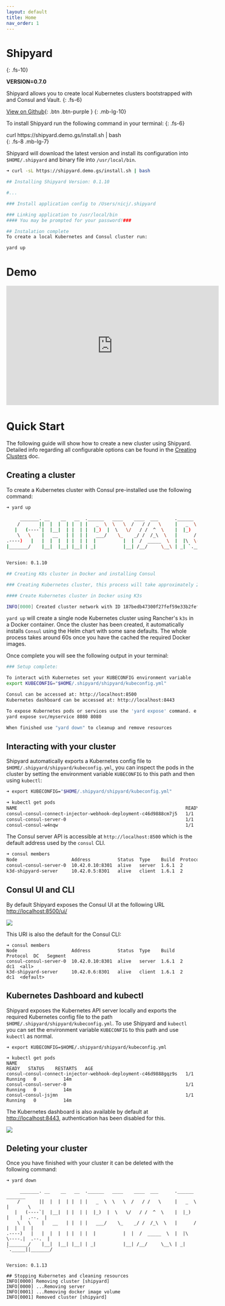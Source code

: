 ```yaml
---
layout: default
title: Home
nav_order: 1 
---
```


# Shipyard 
{: .fs-10}

**VERSION=0.7.0**

Shipyard allows you to create local Kubernetes clusters bootstrapped with and Consul and Vault.
{: .fs-6}

[View on Github](https://github.com/nicholasjackson/shipyard){: .btn .btn-purple }
{: .mb-lg-10}

To install Shipyard run the following command in your terminal:
{: .fs-6}

<div>
curl https://shipyard.demo.gs/install.sh | bash
</div>
{: .fs-8 .mb-lg-7}

Shipyard will download the latest version and install its configuration into `$HOME/.shipyard` and binary
file into `/usr/local/bin`.

```bash
➜ curl -sL https://shipyard.demo.gs/install.sh | bash

## Installing Shipyard Version: 0.1.10

#...

### Install application config to /Users/nicj/.shipyard

### Linking application to /usr/local/bin
#### You may be prompted for your password!###

## Instalation complete
To create a local Kubernetes and Consul cluster run:

yard up
```

# Demo

<iframe width="560" height="315" src="https://www.youtube.com/embed/jV8Jeuxb4ok" frameborder="0" allow="accelerometer; autoplay; encrypted-media; gyroscope; picture-in-picture" allowfullscreen></iframe>

# Quick Start
The following guide will show how to create a new cluster using Shipyard. Detailed info regarding all configurable options can be found in the [Creating Clusters](creating_clusters.html) doc.

## Creating a cluster
To create a Kubernetes cluster with Consul pre-installed use the following command:

```bash
➜ yard up

     _______. __    __   __  .______   ____    ____  ___      .______       _______
    /       ||  |  |  | |  | |   _  \  \   \  /   / /   \     |   _  \     |       \
   |   (----`|  |__|  | |  | |  |_)  |  \   \/   / /  ^  \    |  |_)  |    |  .--.  |
    \   \    |   __   | |  | |   ___/    \_    _/ /  /_\  \   |      /     |  |  |  |
.----)   |   |  |  |  | |  | |  |          |  |  /  _____  \  |  |\  \----.|  .--.  |
|_______/    |__|  |__| |__| | _|          |__| /__/     \__\ | _| `._____||_______/


Version: 0.1.10

## Creating K8s cluster in Docker and installing Consul

### Creating Kubernetes cluster, this process will take approximately 2 minutes

#### Create Kubernetes cluster in Docker using K3s

INFO[0000] Created cluster network with ID 187bedb47300f27fef59e33b2fef07270c4b397bd4df355e74ec6775a730738f
```

`yard up` will create a single node Kubernetes cluster using Rancher's `k3s` in a Docker container. Once the cluster has been created, it automatically installs `Consul` using the Helm chart with some sane defaults. The whole process takes around 60s once you have the cached the required Docker images.

Once complete you will see the following output in your terminal:

```bash
### Setup complete:

To interact with Kubernetes set your KUBECONFIG environment variable
export KUBECONFIG="$HOME/.shipyard/shipyard/kubeconfig.yml"

Consul can be accessed at: http://localhost:8500
Kubernetes dashboard can be accessed at: http://localhost:8443

To expose Kubernetes pods or services use the 'yard expose' command. e.g.
yard expose svc/myservice 8080 8080

When finished use "yard down" to cleanup and remove resources
```

## Interacting with your cluster

Shipyard automatically exports a Kubernetes config file to `$HOME/.shipyard/shipyard/kubeconfig.yml`, you can inspect the pods in the cluster by setting the environment variable `KUBECONFIG` to this path and then using `kubectl`:

```bash
➜ export KUBECONFIG="$HOME/.shipyard/shipyard/kubeconfig.yml"

➜ kubectl get pods
NAME                                                              READY   STATUS    RESTARTS   AGE
consul-consul-connect-injector-webhook-deployment-c46d9888cm7j5   1/1     Running   0          9m14s
consul-consul-server-0                                            1/1     Running   0          9m13s
consul-consul-w4nqw                                               1/1     Running   0          9m14s
```

The Consul server API is accessible at `http://localhost:8500` which is the default address used by the `consul` CLI.

```bash
➜ consul members
Node                    Address          Status  Type    Build  Protocol  DC   Segment
consul-consul-server-0  10.42.0.10:8301  alive   server  1.6.1  2         dc1  <all>
k3d-shipyard-server     10.42.0.5:8301   alive   client  1.6.1  2         dc1  <default>
```

## Consul UI and CLI
By default Shipyard exposes the Consul UI at the following URL [http://localhost:8500/ui/](http://localhost:8500/ui/)

![](images/consul_ui.png)

This URI is also the default for the Consul CLI:

```
➜ consul members
Node                    Address          Status  Type    Build  Protocol  DC   Segment
consul-consul-server-0  10.42.0.10:8301  alive   server  1.6.1  2         dc1  <all>
k3d-shipyard-server     10.42.0.6:8301   alive   client  1.6.1  2         dc1  <default>
```

## Kubernetes Dashboard and kubectl
Shipyard exposes the Kubernetes API server locally and exports the required Kubernetes config file to the path `$HOME/.shipyard/shipyard/kubeconfig.yml`. To use Shipyard and `kubectl` you can set the  environment variable `KUBECONFIG` to this path and use `kubectl` as normal.

```
➜ export KUBECONFIG=$HOME/.shipyard/shipyard/kubeconfig.yml

➜ kubectl get pods
NAME                                                              READY   STATUS    RESTARTS   AGE
consul-consul-connect-injector-webhook-deployment-c46d9888gqz9s   1/1     Running   0          14m
consul-consul-server-0                                            1/1     Running   0          14m
consul-consul-jsjmn                                               1/1     Running   0          14m
```

The Kubernetes dashboard is also available by default at [http://localhost:8443](http://localhost:8443), authentication has been disabled for this.

![](images/k8s_dashboard.png)

## Deleting your cluster
Once you have finished with your cluster it can be deleted with the following command:

```
➜ yard down

     _______. __    __   __  .______   ____    ____  ___      .______       _______
    /       ||  |  |  | |  | |   _  \  \   \  /   / /   \     |   _  \     |       \
   |   (----`|  |__|  | |  | |  |_)  |  \   \/   / /  ^  \    |  |_)  |    |  .--.  |
    \   \    |   __   | |  | |   ___/    \_    _/ /  /_\  \   |      /     |  |  |  |
.----)   |   |  |  |  | |  | |  |          |  |  /  _____  \  |  |\  \----.|  .--.  |
|_______/    |__|  |__| |__| | _|          |__| /__/     \__\ | _| `._____||_______/


Version: 0.1.13

## Stopping Kubernetes and cleaning resources
INFO[0000] Removing cluster [shipyard]
INFO[0000] ...Removing server
INFO[0001] ...Removing docker image volume
INFO[0001] Removed cluster [shipyard]
```
